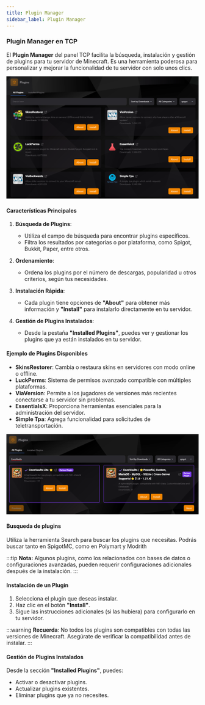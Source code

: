 ```yaml
---
title: Plugin Manager
sidebar_label: Plugin Manager
---
```


### Plugin Manager en TCP

El **Plugin Manager** del panel TCP facilita la búsqueda, instalación y gestión de plugins para tu servidor de Minecraft. Es una herramienta poderosa para personalizar y mejorar la funcionalidad de tu servidor con solo unos clics.

![Plugin Manager](../../static/tcp_assets/imgs/plugins1.png)

#### Características Principales

1. **Búsqueda de Plugins**:
    - Utiliza el campo de búsqueda para encontrar plugins específicos.
    - Filtra los resultados por categorías o por plataforma, como Spigot, Bukkit, Paper, entre otros.

2. **Ordenamiento**:
    - Ordena los plugins por el número de descargas, popularidad u otros criterios, según tus necesidades.

3. **Instalación Rápida**:
    - Cada plugin tiene opciones de **"About"** para obtener más información y **"Install"** para instalarlo directamente en tu servidor.

4. **Gestión de Plugins Instalados**:
    - Desde la pestaña **"Installed Plugins"**, puedes ver y gestionar los plugins que ya están instalados en tu servidor.

#### Ejemplo de Plugins Disponibles

- **SkinsRestorer**: Cambia o restaura skins en servidores con modo online o offline.
- **LuckPerms**: Sistema de permisos avanzado compatible con múltiples plataformas.
- **ViaVersion**: Permite a los jugadores de versiones más recientes conectarse a tu servidor sin problemas.
- **EssentialsX**: Proporciona herramientas esenciales para la administración del servidor.
- **Simple Tpa**: Agrega funcionalidad para solicitudes de teletransportación.

![Plugins Ejemplo](../../static/tcp_assets/imgs/plugins2.png)

#### Busqueda de plugins

Utiliza la herramienta Search para buscar los plugins que necesitas. Podrás buscar tanto en SpigotMC, como en Polymart y Modrith

:::tip
**Nota:** Algunos plugins, como los relacionados con bases de datos o configuraciones avanzadas, pueden requerir configuraciones adicionales después de la instalación.
:::

#### Instalación de un Plugin

1. Selecciona el plugin que deseas instalar.
2. Haz clic en el botón **"Install"**.
3. Sigue las instrucciones adicionales (si las hubiera) para configurarlo en tu servidor.

:::warning
**Recuerda**: No todos los plugins son compatibles con todas las versiones de Minecraft. Asegúrate de verificar la compatibilidad antes de instalar.
:::

#### Gestión de Plugins Instalados

Desde la sección **"Installed Plugins"**, puedes:
- Activar o desactivar plugins.
- Actualizar plugins existentes.
- Eliminar plugins que ya no necesites.